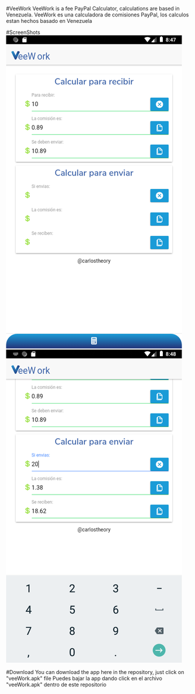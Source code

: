 #VeeWork
VeeWork is a fee PayPal Calculator, calculations are based in Venezuela.
VeeWork es una calculadora de comisiones PayPal, los calculos estan hechos basado en Venezuela

#ScreenShots
![VeeWork - Calculadora PayPal - cap 1](screenshots/screenshot1.png)
![VeeWork - Calculadora PayPal - cap 2](screenshots/screenshot2.png)

#Download
You can download the app here in the repository, just click on "veeWork.apk" file
Puedes bajar la app dando click en el archivo "veeWork.apk" dentro de este repositorio